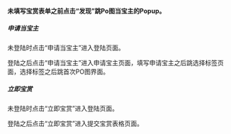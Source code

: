#### 未填写宝赏表单之前点击“发现”跳Po图当宝主的Popup。

##### 申请当宝主

未登陆时点击“申请当宝主”进入登陆页面。

登陆之后点击“申请当宝主”进入申请宝主页面，填写申请宝主之后跳选择标签页面，选择标签之后跳首次PO图界面。

##### 立即宝赏

未登陆时点击“立即宝赏”进入登陆页面。

登陆之后点击“立即宝赏”进入提交宝赏表格页面。

